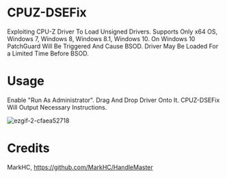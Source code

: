 # CPUZ-DSEFix
Exploiting CPU-Z Driver To Load Unsigned Drivers.
Supports Only x64 OS, Windows 7, Windows 8, Windows 8.1, Windows 10.
On Windows 10 PatchGuard Will Be Triggered And Cause BSOD. Driver May Be Loaded For a Limited Time Before BSOD.

# Usage
Enable "Run As Administrator". Drag And Drop Driver Onto It. CPUZ-DSEFix Will Output Necessary Instructions.

![ezgif-2-cfaea52718](https://user-images.githubusercontent.com/25548756/29171024-48daeac8-7ddb-11e7-9e4f-bcc62a820d19.gif)

# Credits
MarkHC, https://github.com/MarkHC/HandleMaster
